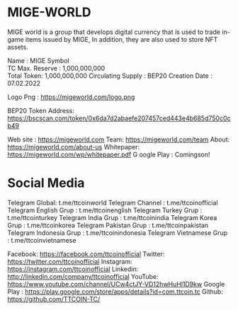 # MIGE-WORLD
MIGE world is a group that develops digital currency that is used to trade in-game items issued by MIGE, In addition, they are also used to store NFT assets.

Name : MIGE Symbol </br>
TC Max. Reserve : 1,000,000,000 </br>
Total Token: 1,000,000,000
Circulating Supply : BEP20 Creation Date : 07.02.2022

Logo Png : https://migeworld.com/logo.png

BEP20 Token Address: https://bscscan.com/token/0x6da7d2abaefe207457ced443e4b685d750c0cb49

Web site : https://migeworld.com 
Team: https://migeworld.com/team 
About: https://migeworld.com/about-us 
Whitepaper: https://migeworld.com/wp/whitepaper.pdf G
oogle Play : Comingson!

# Social Media

Telegram Global: t.me/ttcoinworld 
Telegram Channel : t.me/ttcoinofficial 
Telegram English Grup : t.me/ttcoinenglish 
Telegram Turkey Grup : t.me/ttcointurkey 
Telegram India Grup : t.me/ttcoinindia 
Telegram Korea Grup : t.me/ttcoinkorea 
Telegram Pakistan Grup : t.me/ttcoinpakistan 
Telegram Indonesia Grup : t.me/ttcoinindonesia 
Telegram Vietnamese Grup : t.me/ttcoinvietnamese

Facebook: https://facebook.com/ttcoinofficial 
Twitter: https://twitter.com/ttcoinofficial 
Instagram: https://instagram.com/ttcoinofficial 
Linkedin: http://linkedin.com/company/ttcoinofficial 
YouTube: https://www.youtube.com/channel/UCw4ctJY-VD12hwHuHl1D9kw 
Google Play : https://play.google.com/store/apps/details?id=com.ttcoin.tc 
Github: https://github.com/TTCOIN-TC/
